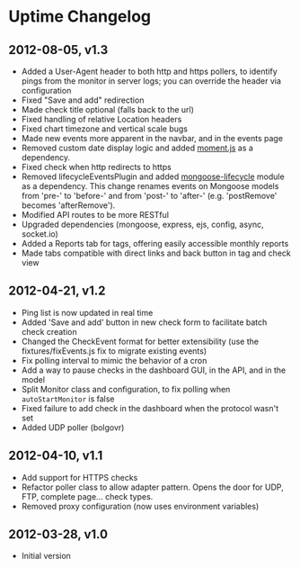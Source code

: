 Uptime Changelog
================

2012-08-05, v1.3
----------------

* Added a User-Agent header to both http and https pollers, to identify pings from the monitor in server logs; you can override the header via configuration
* Fixed "Save and add" redirection
* Made check title optional (falls back to the url)
* Fixed handling of relative Location headers
* Fixed chart timezone and vertical scale bugs
* Made new events more apparent in the navbar, and in the events page
* Removed custom date display logic and added [moment.js](http://momentjs.com/) as a dependency.
* Fixed check when http redirects to https
* Removed lifecycleEventsPlugin and added [mongoose-lifecycle](https://github.com/fzaninotto/mongoose-lifecycle) module as a dependency. This change renames events on Mongoose models from 'pre-' to 'before-' and from 'post-' to 'after-' (e.g. 'postRemove' becomes 'afterRemove').
* Modified API routes to be more RESTful
* Upgraded dependencies (mongoose, express, ejs, config, async, socket.io)
* Added a Reports tab for tags, offering easily accessible monthly reports
* Made tabs compatible with direct links and back button in tag and check view

2012-04-21, v1.2
----------------

* Ping list is now updated in real time
* Added 'Save and add' button in new check form to facilitate batch check creation
* Changed the CheckEvent format for better extensibility (use the fixtures/fixEvents.js fix to migrate existing events)
* Fix polling interval to mimic the behavior of a cron
* Add a way to pause checks in the dashboard GUI, in the API, and in the model
* Split Monitor class and configuration, to fix polling when `autoStartMonitor` is false
* Fixed failure to add check in the dashboard when the protocol wasn't set
* Added UDP poller (bolgovr)

2012-04-10, v1.1
----------------

* Add support for HTTPS checks
* Refactor poller class to allow adapter pattern. Opens the door for UDP, FTP, complete page... check types.
* Removed proxy configuration (now uses environment variables)

2012-03-28, v1.0
----------------

* Initial version